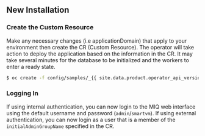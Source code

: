 ## New Installation

### Create the Custom Resource

Make any necessary changes (i.e applicationDomain) that apply to your environment then create the CR (Custom Resource).
The operator will take action to deploy the application based on the information in the CR.
It may take several minutes for the database to be initialized and the workers to enter a ready state.

```bash
$ oc create -f config/samples/_{{ site.data.product.operator_api_version }}_{{ site.data.product.operator_custom_resource_definition_name_singular }}.yaml
```

### Logging In

If using internal authentication, you can now login to the MIQ web interface using the default username and password (`admin`/`smartvm`).
If using external authentication, you can now login as a user that is a member of the `initialAdminGroupName` specified in the CR.
